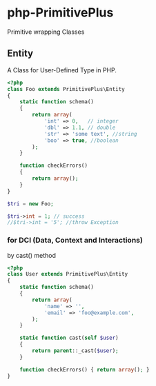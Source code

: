 php-PrimitivePlus
=================

Primitive wrapping Classes

## Entity

A Class for User-Defined Type in PHP.

```php
<?php
class Foo extends PrimitivePlus\Entity
{
    static function schema()
    {
        return array(
            'int' => 0,   // integer
            'dbl' => 1.1, // double
            'str' => 'some text', //string
            'boo' => true, //boolean
        );
    }

    function checkErrors()
    {
        return array();
    }
}

$tri = new Foo;

$tri->int = 1; // success
//$tri->int = '5'; //throw Exception
```

### for DCI (Data, Context and Interactions)

by cast() method

```php
<?php
class User extends PrimitivePlus\Entity
{
    static function schema()
    {
        return array(
            'name' => '',
            'email' => 'foo@example.com',
        );
    }

    static function cast(self $user)
    {
        return parent::_cast($user);
    }

    function checkErrors() { return array(); }
}
```

